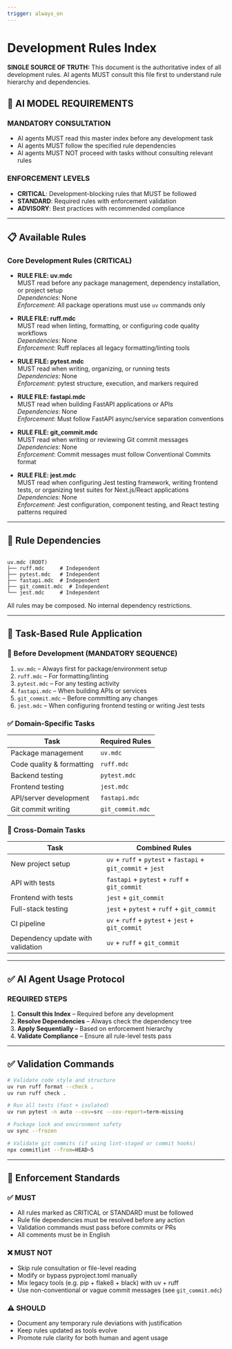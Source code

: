 ```yaml
---
trigger: always_on
---
```


# Development Rules Index

**SINGLE SOURCE OF TRUTH:** This document is the authoritative index of all development rules. AI agents MUST consult this file first to understand rule hierarchy and dependencies.

## 🎯 AI MODEL REQUIREMENTS

### MANDATORY CONSULTATION
- AI agents MUST read this master index before any development task
- AI agents MUST follow the specified rule dependencies
- AI agents MUST NOT proceed with tasks without consulting relevant rules

### ENFORCEMENT LEVELS
- **CRITICAL**: Development-blocking rules that MUST be followed
- **STANDARD**: Required rules with enforcement validation
- **ADVISORY**: Best practices with recommended compliance

---

## 📋 Available Rules

### Core Development Rules (**CRITICAL**)

- **RULE FILE: uv.mdc**  
  MUST read before any package management, dependency installation, or project setup  
  *Dependencies*: None  
  *Enforcement*: All package operations must use `uv` commands only

- **RULE FILE: ruff.mdc**  
  MUST read when linting, formatting, or configuring code quality workflows  
  *Dependencies*: None  
  *Enforcement*: Ruff replaces all legacy formatting/linting tools

- **RULE FILE: pytest.mdc**  
  MUST read when writing, organizing, or running tests  
  *Dependencies*: None  
  *Enforcement*: pytest structure, execution, and markers required

- **RULE FILE: fastapi.mdc**  
  MUST read when building FastAPI applications or APIs  
  *Dependencies*: None  
  *Enforcement*: Must follow FastAPI async/service separation conventions

- **RULE FILE: git_commit.mdc**  
  MUST read when writing or reviewing Git commit messages  
  *Dependencies*: None  
  *Enforcement*: Commit messages must follow Conventional Commits format

- **RULE FILE: jest.mdc**  
  MUST read when configuring Jest testing framework, writing frontend tests, or organizing test suites for Next.js/React applications  
  *Dependencies*: None  
  *Enforcement*: Jest configuration, component testing, and React testing patterns required

---

## 🔄 Rule Dependencies

```

uv.mdc (ROOT)
├── ruff.mdc     # Independent
├── pytest.mdc   # Independent
├── fastapi.mdc  # Independent
├── git_commit.mdc  # Independent
└── jest.mdc     # Independent

````

All rules may be composed. No internal dependency restrictions.

---

## 🎯 Task-Based Rule Application

### 🔧 Before Development (MANDATORY SEQUENCE)
1. `uv.mdc` – Always first for package/environment setup
2. `ruff.mdc` – For formatting/linting
3. `pytest.mdc` – For any testing activity
4. `fastapi.mdc` – When building APIs or services
5. `git_commit.mdc` – Before committing any changes
6. `jest.mdc` – When configuring frontend testing or writing Jest tests

### ✅ Domain-Specific Tasks
| Task | Required Rules |
|------|----------------|
| Package management | `uv.mdc` |
| Code quality & formatting | `ruff.mdc` |
| Backend testing | `pytest.mdc` |
| Frontend testing | `jest.mdc` |
| API/server development | `fastapi.mdc` |
| Git commit writing | `git_commit.mdc` |

### 🔁 Cross-Domain Tasks
| Task | Combined Rules |
|------|----------------|
| New project setup | `uv` + `ruff` + `pytest` + `fastapi` + `git_commit` + `jest` |
| API with tests | `fastapi` + `pytest` + `ruff` + `git_commit` |
| Frontend with tests | `jest` + `git_commit` |
| Full-stack testing | `jest` + `pytest` + `ruff` + `git_commit` |
| CI pipeline | `uv` + `ruff` + `pytest` + `jest` + `git_commit` |
| Dependency update with validation | `uv` + `ruff` + `git_commit` |

---

## ✅ AI Agent Usage Protocol

### REQUIRED STEPS
1. **Consult this Index** – Required before any development
2. **Resolve Dependencies** – Always check the dependency tree
3. **Apply Sequentially** – Based on enforcement hierarchy
4. **Validate Compliance** – Ensure all rule-level tests pass

---

## ✅ Validation Commands

```bash
# Validate code style and structure
uv run ruff format --check .
uv run ruff check .

# Run all tests (fast + isolated)
uv run pytest -n auto --cov=src --cov-report=term-missing

# Package lock and environment safety
uv sync --frozen

# Validate git commits (if using lint-staged or commit hooks)
npx commitlint --from=HEAD~5
````

---

## 🔐 Enforcement Standards

### ✅ MUST

* All rules marked as CRITICAL or STANDARD must be followed
* Rule file dependencies must be resolved before any action
* Validation commands must pass before commits or PRs
* All comments must be in English

### ❌ MUST NOT

* Skip rule consultation or file-level reading
* Modify or bypass pyproject.toml manually
* Mix legacy tools (e.g. pip + flake8 + black) with uv + ruff
* Use non-conventional or vague commit messages (see `git_commit.mdc`)

### ⚠️ SHOULD

* Document any temporary rule deviations with justification
* Keep rules updated as tools evolve
* Promote rule clarity for both human and agent usage